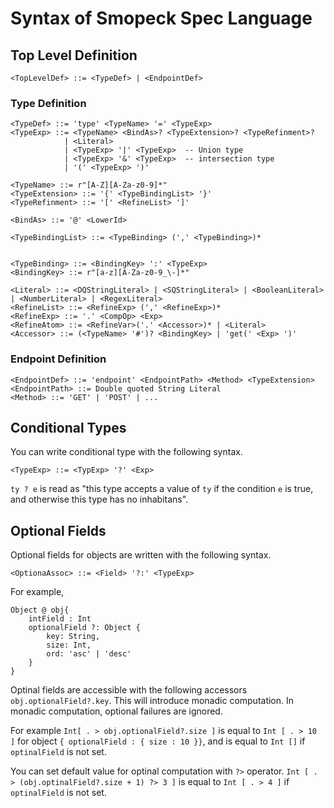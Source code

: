 # Syntax of Smopeck Spec Language

## Top Level Definition
```
<TopLevelDef> ::= <TypeDef> | <EndpointDef>
```

### Type Definition
```
<TypeDef> ::= 'type' <TypeName> '=' <TypeExp>
<TypeExp> ::= <TypeName> <BindAs>? <TypeExtension>? <TypeRefinment>? 
            | <Literal> 
            | <TypeExp> '|' <TypeExp>  -- Union type
            | <TypeExp> '&' <TypeExp>  -- intersection type
            | '(' <TypeExp> ')'

<TypeName> ::= r"[A-Z][A-Za-z0-9]*"
<TypeExtension> ::= '{' <TypeBindingList> '}'
<TypeRefinment> ::= '[' <RefineList> ']'

<BindAs> ::= '@' <LowerId>

<TypeBindingList> ::= <TypeBinding> (',' <TypeBinding>)*


<TypeBinding> ::= <BindingKey> ':' <TypeExp>
<BindingKey> ::= r"[a-z][A-Za-z0-9_\-]*"

<Literal> ::= <DQStringLiteral> | <SQStringLiteral> | <BooleanLiteral> | <NumberLiteral> | <RegexLiteral>
<RefineList> ::= <RefineExp> (',' <RefineExp>)*
<RefineExp> ::= '.' <CompOp> <Exp>
<RefineAtom> ::= <RefineVar>('.' <Accessor>)* | <Literal>
<Accessor> ::= (<TypeName> '#')? <BindingKey> | 'get(' <Exp> ')'
```

### Endpoint Definition
```
<EndpointDef> ::= 'endpoint' <EndpointPath> <Method> <TypeExtension> 
<EndpointPath> ::= Double quoted String Literal
<Method> ::= 'GET' | 'POST' | ... 
```

## Conditional Types
You can write conditional type with the following syntax.

```
<TypeExp> ::= <TypExp> '?' <Exp>
```

`ty ? e` is read as "this type accepts a value of `ty` if the condition `e` is true, and otherwise this type has no inhabitans".

## Optional Fields
Optional fields for objects are written with the following syntax.

```
<OptionaAssoc> ::= <Field> '?:' <TypeExp>
```

For example,

```
Object @ obj{
    intField : Int
    optionalField ?: Object {
        key: String,
        size: Int,
        ord: 'asc' | 'desc'
    }
}
```

Optinal fields are accessible with the following accessors 
`obj.optionalField?.key`.
This will introduce monadic computation.
In monadic computation, optional failures are ignored.

For example `Int[ . > obj.optionalField?.size ]` is equal to
`Int [ . > 10 ]` for object `{ optionalField : { size : 10 }}`,
and is equal to `Int []` if `optinalField` is not set.

You can set default value for optinal computation with `?>` operator.
`Int [ . > (obj.optinalField?.size + 1) ?> 3 ]` is equal to
`Int [ . > 4 ]` if `optinalField` is not set.
